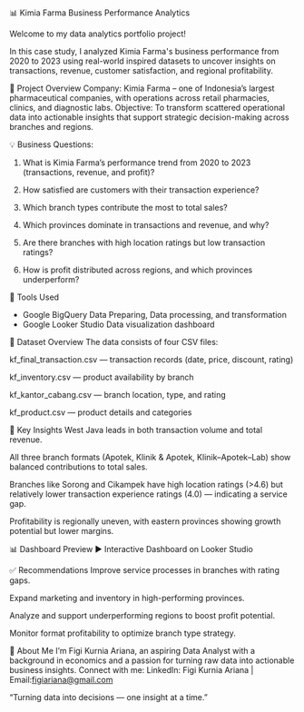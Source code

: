 📊 Kimia Farma Business Performance Analytics

Welcome to my data analytics portfolio project!

In this case study, I analyzed Kimia Farma's business performance from 2020 to 2023 using real-world inspired datasets to uncover insights on transactions, revenue, customer satisfaction, and regional profitability.

📌 Project Overview
Company: Kimia Farma – one of Indonesia’s largest pharmaceutical companies, with operations across retail pharmacies, clinics, and diagnostic labs.
Objective: To transform scattered operational data into actionable insights that support strategic decision-making across branches and regions.

💡 Business Questions:
1. What is Kimia Farma’s performance trend from 2020 to 2023 (transactions, revenue, and profit)?

2. How satisfied are customers with their transaction experience?

3. Which branch types contribute the most to total sales?

4. Which provinces dominate in transactions and revenue, and why?

5. Are there branches with high location ratings but low transaction ratings?

6. How is profit distributed across regions, and which provinces underperform?

🧰 Tools Used
- Google BigQuery Data Preparing,	Data processing, and transformation
- Google Looker Studio	Data visualization dashboard

📂 Dataset Overview
The data consists of four CSV files:

kf_final_transaction.csv — transaction records (date, price, discount, rating)

kf_inventory.csv — product availability by branch

kf_kantor_cabang.csv — branch location, type, and rating

kf_product.csv — product details and categories

🧠 Key Insights
West Java leads in both transaction volume and total revenue.

All three branch formats (Apotek, Klinik & Apotek, Klinik–Apotek–Lab) show balanced contributions to total sales.

Branches like Sorong and Cikampek have high location ratings (>4.6) but relatively lower transaction experience ratings (4.0) — indicating a service gap.

Profitability is regionally uneven, with eastern provinces showing growth potential but lower margins.

📊 Dashboard Preview
▶️ Interactive Dashboard on Looker Studio

✅ Recommendations
Improve service processes in branches with rating gaps.

Expand marketing and inventory in high-performing provinces.

Analyze and support underperforming regions to boost profit potential.

Monitor format profitability to optimize branch type strategy.

🙋 About Me
I’m Figi Kurnia Ariana, an aspiring Data Analyst with a background in economics and a passion for turning raw data into actionable business insights.
Connect with me: LinkedIn: Figi Kurnia Ariana | Email:figiariana@gmail.com

“Turning data into decisions — one insight at a time.”
